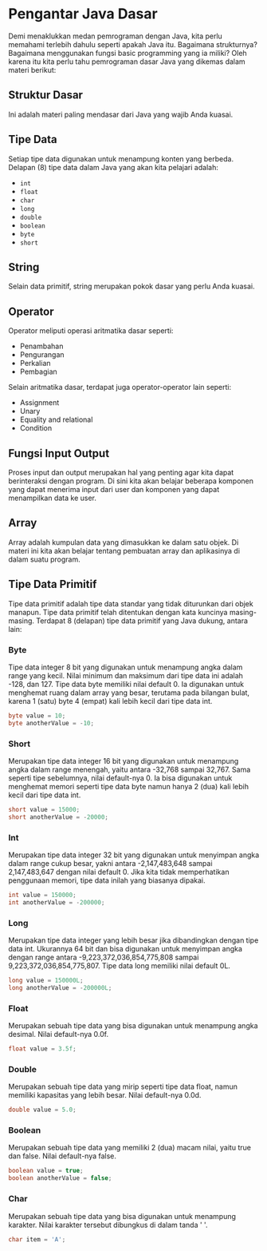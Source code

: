 # Pengantar Java Dasar

Demi menaklukkan medan pemrograman dengan Java, kita perlu memahami terlebih dahulu seperti apakah Java itu. Bagaimana strukturnya? Bagaimana menggunakan fungsi basic programming yang ia miliki? Oleh karena itu kita perlu tahu pemrograman dasar Java yang dikemas dalam materi berikut:

## Struktur Dasar
Ini adalah materi paling mendasar dari Java yang wajib Anda kuasai.

## Tipe Data
Setiap tipe data digunakan untuk menampung konten yang berbeda. Delapan (8) tipe data dalam Java yang akan kita pelajari adalah:
- `int`
- `float` 
- `char`
- `long`
- `double`
- `boolean`
- `byte`
- `short`

## String
Selain data primitif, string merupakan pokok dasar yang perlu Anda kuasai.

## Operator
Operator meliputi operasi aritmatika dasar seperti:
- Penambahan
- Pengurangan
- Perkalian
- Pembagian

Selain aritmatika dasar, terdapat juga operator-operator lain seperti:
- Assignment
- Unary
- Equality and relational
- Condition

## Fungsi Input Output
Proses input dan output merupakan hal yang penting agar kita dapat berinteraksi dengan program. Di sini kita akan belajar beberapa komponen yang dapat menerima input dari user dan komponen yang dapat menampilkan data ke user.

## Array
Array adalah kumpulan data yang dimasukkan ke dalam satu objek. Di materi ini kita akan belajar tentang pembuatan array dan aplikasinya di dalam suatu program.

## Tipe Data Primitif

Tipe data primitif adalah tipe data standar yang tidak diturunkan dari objek manapun. Tipe data primitif telah ditentukan dengan kata kuncinya masing-masing. Terdapat 8 (delapan) tipe data primitif yang Java dukung, antara lain:

### Byte
Tipe data integer 8 bit yang digunakan untuk menampung angka dalam range yang kecil. Nilai minimum dan maksimum dari tipe data ini adalah -128, dan 127. Tipe data byte memiliki nilai default 0. Ia digunakan untuk menghemat ruang dalam array yang besar, terutama pada bilangan bulat, karena 1 (satu) byte 4 (empat) kali lebih kecil dari tipe data int.

```java
byte value = 10;
byte anotherValue = -10;
```

### Short
Merupakan tipe data integer 16 bit yang digunakan untuk menampung angka dalam range menengah, yaitu antara -32,768 sampai 32,767. Sama seperti tipe sebelumnya, nilai default-nya 0. Ia bisa digunakan untuk menghemat memori seperti tipe data byte namun hanya 2 (dua) kali lebih kecil dari tipe data int.

```java
short value = 15000;
short anotherValue = -20000;
```

### Int
Merupakan tipe data integer 32 bit yang digunakan untuk menyimpan angka dalam range cukup besar, yakni antara -2,147,483,648 sampai 2,147,483,647 dengan nilai default 0. Jika kita tidak memperhatikan penggunaan memori, tipe data inilah yang biasanya dipakai.

```java
int value = 150000;
int anotherValue = -200000;
```

### Long
Merupakan tipe data integer yang lebih besar jika dibandingkan dengan tipe data int. Ukurannya 64 bit dan bisa digunakan untuk menyimpan angka dengan range antara -9,223,372,036,854,775,808 sampai 9,223,372,036,854,775,807. Tipe data long memiliki nilai default 0L.

```java
long value = 150000L;
long anotherValue = -200000L;
```

### Float
Merupakan sebuah tipe data yang bisa digunakan untuk menampung angka desimal. Nilai default-nya 0.0f.

```java
float value = 3.5f;
```

### Double
Merupakan sebuah tipe data yang mirip seperti tipe data float, namun memiliki kapasitas yang lebih besar. Nilai default-nya 0.0d.

```java
double value = 5.0;
```

### Boolean
Merupakan sebuah tipe data yang memiliki 2 (dua) macam nilai, yaitu true dan false. Nilai default-nya false.

```java
boolean value = true;
boolean anotherValue = false;
```

### Char
Merupakan sebuah tipe data yang bisa digunakan untuk menampung karakter. Nilai karakter tersebut dibungkus di dalam tanda ' '.

```java
char item = 'A';
```